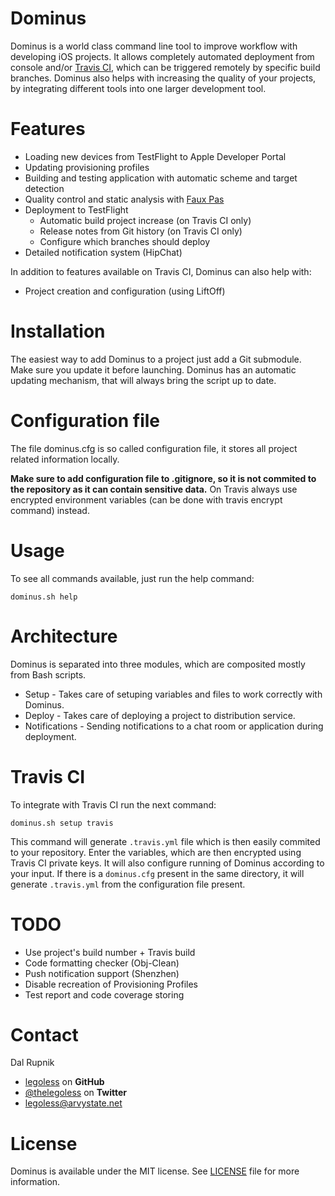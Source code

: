 Dominus
=======

Dominus is a world class command line tool to improve workflow with developing iOS projects. It allows completely automated deployment from console and/or [Travis CI](https://travis-ci.com), which can be triggered remotely by specific build branches. Dominus also helps with increasing the quality of your projects, by integrating different tools into one larger development tool.

# Features

- Loading new devices from TestFlight to Apple Developer Portal
- Updating provisioning profiles
- Building and testing application with automatic scheme and target detection
- Quality control and static analysis with [Faux Pas](http://fauxpasapp.com/)
- Deployment to TestFlight
  - Automatic build project increase (on Travis CI only)
  - Release notes from Git history (on Travis CI only)
  - Configure which branches should deploy
- Detailed notification system (HipChat)

In addition to features available on Travis CI, Dominus can also help with:

- Project creation and configuration (using LiftOff)

# Installation

The easiest way to add Dominus to a project just add a Git submodule. Make sure you update it before launching. Dominus has an automatic updating mechanism, that will always bring the script up to date.

# Configuration file

The file dominus.cfg is so called configuration file, it stores all project related information locally.

**Make sure to add configuration file to .gitignore, so it is not commited to the repository as it can contain sensitive data.** On Travis always use encrypted environment variables (can be done with travis encrypt command) instead.

# Usage

To see all commands available, just run the help command:

`dominus.sh help`

# Architecture

Dominus is separated into three modules, which are composited mostly from Bash scripts.

- Setup - Takes care of setuping variables and files to work correctly with Dominus.
- Deploy - Takes care of deploying a project to distribution service.
- Notifications - Sending notifications to a chat room or application during deployment.

# Travis CI

To integrate with Travis CI run the next command:

`dominus.sh setup travis`

This command will generate `.travis.yml` file which is then easily commited to your repository. Enter the variables, which are then encrypted using Travis CI private keys. It will also configure running of Dominus according to your input. If there is a `dominus.cfg` present in the same directory, it will generate `.travis.yml` from the configuration file present.

# TODO

- Use project's build number + Travis build
- Code formatting checker (Obj-Clean)
- Push notification support (Shenzhen)
- Disable recreation of Provisioning Profiles
- Test report and code coverage storing

Contact
======

Dal Rupnik

- [legoless](https://github.com/legoless) on **GitHub**
- [@thelegoless](https://twitter.com/thelegoless) on **Twitter**
- [legoless@arvystate.net](mailto:legoless@arvystate.net)

License
======

Dominus is available under the MIT license. See [LICENSE](https://github.com/Legoless/Dominus/blob/master/LICENSE) file for more information.

